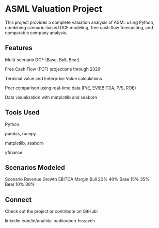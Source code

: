 # ASML Valuation Project
This project provides a complete valuation analysis of ASML using Python, combining scenario-based DCF modeling, free cash flow forecasting, and comparable company analysis.

## Features
Multi-scenario DCF (Base, Bull, Bear)

Free Cash Flow (FCF) projections through 2029

Terminal value and Enterprise Value calculations

Peer comparison using real-time data (P/E, EV/EBITDA, P/S, ROE)

Data visualization with matplotlib and seaborn

## Tools Used
Python

pandas, numpy

matplotlib, seaborn

yfinance

## Scenarios Modeled
Scenario	Revenue Growth	EBITDA Margin
Bull	20%	40%
Base	15%	35%
Bear	10%	30%


## Connect

Check out the project or contribute on GitHub!

linkedin.com/in/anahita-badkoubeh-hezaveh
